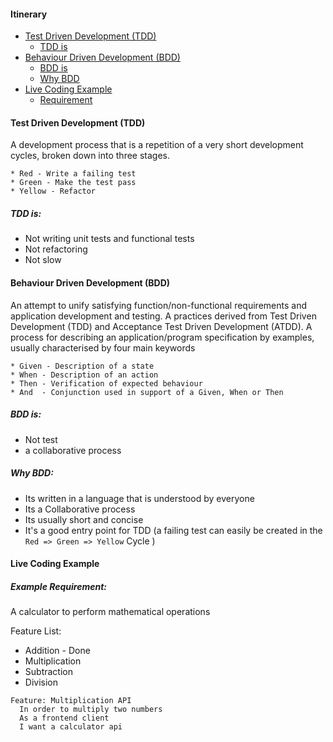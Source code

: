 #### Itinerary
 * [Test Driven Development (TDD)](#test-driven-development-tdd)
    * [TDD is](#tdd-is)
 * [Behaviour Driven Development (BDD)](#behaviour-driven-development-bdd)
    * [BDD is](#bdd-is)
    * [Why BDD](#why-bdd)
 * [Live Coding Example](#live-coding-example)
    * [Requirement](#example-requirement)

#### Test Driven Development (TDD)
A development process that is a repetition of a very short development cycles, broken down into three stages.
```
* Red - Write a failing test
* Green - Make the test pass
* Yellow - Refactor
```

##### TDD is:
   * Not writing unit tests and functional tests
   * Not refactoring
   * Not slow    

#### Behaviour Driven Development (BDD)
An attempt to unify satisfying function/non-functional requirements and application development and testing.
A practices derived from Test Driven Development (TDD) and Acceptance Test Driven Development (ATDD).
A process for describing an application/program specification by examples, usually characterised by four main keywords
```
* Given - Description of a state
* When - Description of an action
* Then - Verification of expected behaviour
* And  - Conjunction used in support of a Given, When or Then
```

##### BDD is:
  * Not test
  * a collaborative process
  
##### Why BDD:
  * Its written in a language that is understood by everyone
  * Its a Collaborative process 
  * Its usually short and concise
  * It's a good entry point for TDD (a failing test can easily be created in the `Red => Green => Yellow` Cycle )
 
    
#### Live Coding Example
 
##### Example Requirement: 
A calculator to perform mathematical operations

Feature List: 
   - Addition - Done
   - Multiplication  
   - Subtraction
   - Division
   
```
Feature: Multiplication API  
  In order to multiply two numbers  
  As a frontend client  
  I want a calculator api 
```

